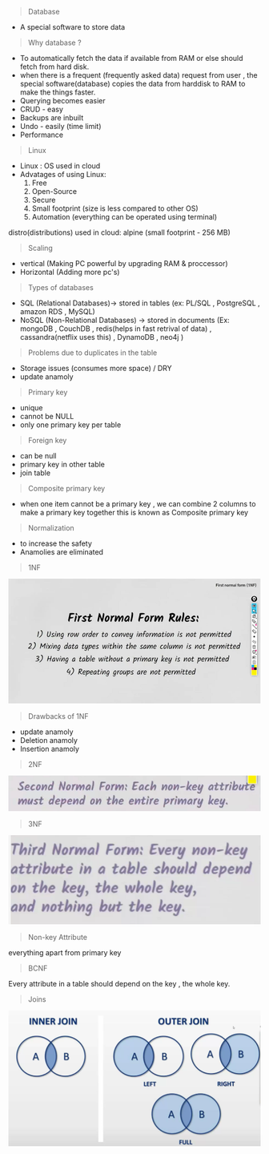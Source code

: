 > Database

- A special software to store data

> Why database ?

- To automatically fetch the data if available from RAM or else should fetch from hard disk.
- when there is a frequent (frequently asked data) request from user , the special software(database) copies the data from harddisk to RAM to make the things faster.
- Querying becomes easier
- CRUD - easy
- Backups are inbuilt
- Undo - easily (time limit)
- Performance

> Linux

- Linux : OS used in cloud
- Advatages of using Linux:
  1. Free
  2. Open-Source
  3. Secure
  4. Small footprint (size is less compared to other OS)
  5. Automation (everything can be operated using terminal)

distro(distributions) used in cloud: alpine (small footprint - 256 MB)

> Scaling

- vertical (Making PC powerful by upgrading RAM & proccessor)
- Horizontal (Adding more pc's)

> Types of databases

- SQL (Relational Databases)-> stored in tables (ex: PL/SQL , PostgreSQL , amazon RDS , MySQL)
- NoSQL (Non-Relational Databases) -> stored in documents (Ex: mongoDB , CouchDB , redis(helps in fast retrival of data) , cassandra(netflix uses this) , DynamoDB , neo4j )

> Problems due to duplicates in the table

- Storage issues (consumes more space) / DRY
- update anamoly

> Primary key

- unique
- cannot be NULL
- only one primary key per table

> Foreign key

- can be null
- primary key in other table
- join table

> Composite primary key

- when one item cannot be a primary key , we can combine 2 columns to make a primary key together this is known as Composite primary key

> Normalization

- to increase the safety
- Anamolies are eliminated

> 1NF

![1NF](image-11.png)

> Drawbacks of 1NF

- update anamoly
- Deletion anamoly
- Insertion anamoly

> 2NF

![2NF](image-12.png)

> 3NF

![3NF](image-13.png)

> Non-key Attribute

everything apart from primary key

> BCNF

Every attribute in a table should depend on the key , the whole key.

> Joins

![Inner & Outer Joins](image-14.png)
